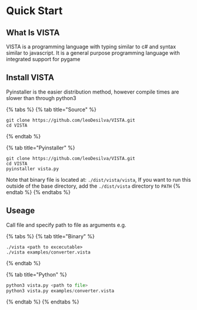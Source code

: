 # Quick Start

## What Is VISTA

VISTA is a programming language with typing similar to c# and syntax similar to javascript. It is a general purpose programming language with integrated support for pygame

## Install VISTA

Pyinstaller is the easier distribution method, however compile times are slower than through python3

{% tabs %}
{% tab title="Source" %}
```
git clone https://github.com/leoDesilva/VISTA.git
cd VISTA
```
{% endtab %}

{% tab title="Pyinstaller" %}
```
git clone https://github.com/leoDesilva/VISTA.git
cd VISTA
pyinstaller vista.py
```

Note that binary file is located at:  `./dist/vista/vista`, If you want to run this outside of the base directory, add the `./dist/vista` directory to `PATH`
{% endtab %}
{% endtabs %}

## Useage

Call file and specify path to file as arguments e.g.&#x20;

{% tabs %}
{% tab title="Binary" %}
```
./vista <path to excecutable>
./vista examples/converter.vista
```
{% endtab %}

{% tab title="Python" %}
```python
python3 vista.py <path to file>
python3 vista.py examples/converter.vista
```
{% endtab %}
{% endtabs %}
